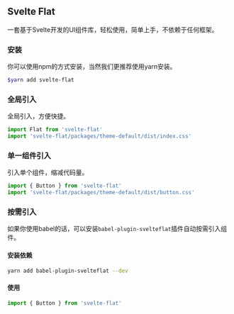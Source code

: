 ## Svelte Flat
一套基于Svelte开发的UI组件库，轻松使用，简单上手，不依赖于任何框架。

### 安装
你可以使用npm的方式安装，当然我们更推荐使用yarn安装。
```bash
$yarn add svelte-flat
```

### 全局引入
全局引入，方便快捷。
```javascript
import Flat from 'svelte-flat' 
import 'svelte-flat/packages/theme-default/dist/index.css'
```

### 单一组件引入
引入单个组件，缩减代码量。
```javascript
import { Button } from 'svelte-flat' 
import 'svelte-flat/packages/theme-default/dist/button.css'
```

### 按需引入
如果你使用babel的话，可以安装`babel-plugin-svelteflat`插件自动按需引入组件。

#### 安装依赖
```bash
yarn add babel-plugin-svelteflat --dev
```

#### 使用
```javascript
import { Button } from 'svelte-flat' 
```